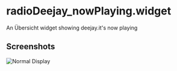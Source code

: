 # radioDeejay_nowPlaying.widget
An Übersicht widget showing deejay.it's now playing

## Screenshots
![Normal Display](http://raw.github.com/levifig/now-playing.widget/master/screenshot.png)